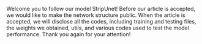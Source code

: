 Welcome you to follow our model StripUnet!
Before our article is accepted, we would like to make the network structure public. When the article is accepted, we will disclose all the codes, including training and testing files, the weights we obtained, utils, and various codes used to test the model performance.
Thank you again for your attention!
